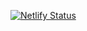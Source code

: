 [![Netlify Status](https://api.netlify.com/api/v1/badges/103bab28-5a60-4456-8117-37b9d45884eb/deploy-status)](https://app.netlify.com/sites/stellular-croissant-112ec2/deploys)
